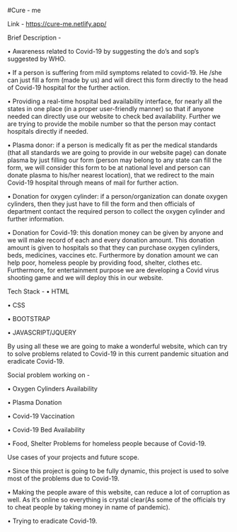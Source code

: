 #Cure - me

Link - https://cure-me.netlify.app/

Brief Description - 

•	Awareness related to Covid-19 by suggesting the do’s and sop’s suggested by WHO.

•	If a person is suffering from mild symptoms related to covid-19. He /she can just fill a form (made by us) and will direct this form directly to the head of Covid-19 hospital for the further action.

•	Providing a real-time hospital bed availability interface, for nearly all the states in one place (in a proper user-friendly manner) so that if anyone needed can directly use our website to check bed availability. Further we are trying to provide the mobile number so that the person may contact hospitals directly if needed.

•	Plasma donor: if a person is medically fit as per the medical standards (that all standards we are going to provide in our website page) can donate plasma by just filling our form (person may belong to any state can fill the form, we will consider this form to be at national level and person can donate plasma to his/her nearest location), that we redirect to the main Covid-19 hospital through means of mail for further action.

•	Donation for oxygen cylinder: if a person/organization can donate oxygen cylinders, then they just have to fill the form and then officials of department contact the required person to collect the oxygen cylinder and further information.

•	Donation for Covid-19: this donation money can be given by anyone and we will make record of each and every donation amount. This donation amount is given to hospitals so that they can purchase oxygen cylinders, beds, medicines, vaccines etc. Furthermore by donation amount we can help poor, homeless people by providing food, shelter, clothes etc.
Furthermore, for entertainment purpose we are developing a Covid virus shooting game and we will deploy this in our website.


Tech Stack - 
•	HTML

•	CSS

•	BOOTSTRAP

•	JAVASCRIPT/JQUERY

By using all these we are going to make a wonderful website, which can try to solve problems related to Covid-19 in this current pandemic situation and eradicate Covid-19.

Social problem working on - 

•	Oxygen Cylinders Availability

•	Plasma Donation

•	Covid-19 Vaccination

•	Covid-19 Bed Availability

•	Food, Shelter Problems for homeless people because of Covid-19.


Use cases of your projects and future scope.

•	Since this project is going to be fully dynamic, this project is used to solve most of the problems due to Covid-19.

•	Making the people aware of this website, can reduce a lot of corruption as well. As it’s online so everything is crystal clear(As some of the officials try to cheat people by taking money in name of pandemic).

•	Trying to eradicate Covid-19.
